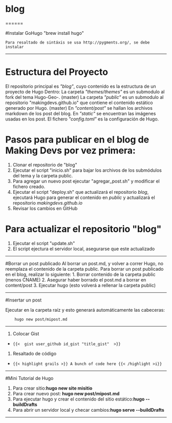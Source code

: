 # blog

======

#Instalar GoHugo
       "brew install hugo"

```
Para resaltado de sintáxis se usa http://pygments.org/, se debe instalar
```

---

# Estructura del Proyecto

El repositorio principal es *"blog"*, cuyo contenido es la estructura de un proyecto de Hugo
Dentro:
La carpeta *"themes/themes"* es un submodulo al fork del tema Hugo-Geo-. (master)
La carpeta *"public"* es un submodulo al repositorio "makingdevs.github.io" que contiene el contenido estático generado por Hugo. (master)
En *"content/post"* se hallan los archivos markdown de los post del blog.
En *"static"* se encuentran las imágenes usadas en los post.
El fichero *"config.toml"* es la configuración de Hugo.
 

# Pasos para publicar en el  blog de Making Devs por vez primera:

1. Clonar el repositorio de "blog"
2. Ejecutar el script "inicio.sh" para bajar los archivos de los submódulos del tema y la carpeta public.
3. Para agregar un nuevo post ejecutar "agregar_post.sh" y modificar el fichero creado.
4. Ejecutar el script "deploy.sh" que actualizará el repositorio *blog*, ejecutará Hugo para generar el contenido en *public* y actualizará el repositorio *makingdevs.github.io* 
5. Revisar los cambios en GitHub

# Para actualizar el repositorio "blog"

1. Ejecutar el script "update.sh"
2. El script ejectura el servidor local, asegurarse que este actualizado

---

#Borrar un post publicado
    Al borrar un post.md, y volver a correr Hugo, no reemplaza el contenido de la carpeta public.
    Para borrar un post publicado en el blog, realizar lo siguiente:
      1. Borrar contenido de la carpeta public (menos CNAME)
      2. Asegurar haber borrado el post.md a borrar en content/post
      3. Ejecutar hugo (esto volverá a rellenar la carpeta public)

---

#Insertar un post

Ejecutar en la carpeta raíz y esto generará automáticamente las cabeceras:

```
	hugo new post/mipost.md
```

---

1. Colocar Gist
  + `{{<  gist user_github id_gist "title_gist"  >}}`

1. Resaltado de código
  + `{{< highlight grails >}} A bunch of code here {{< /highlight >i}}`


---

#Mini Tutorial de Hugo

1. Para crear sitio:**hugo new site misitio**
2. Para crear nuevo post: **hugo new post/mipost.md**
3. Para ejecutar hugo y crear el contenido del sitio estático:**hugo --buildDrafts**
4. Para abrir un servidor local y checar cambios:**hugo serve --buildDrafts**

---
